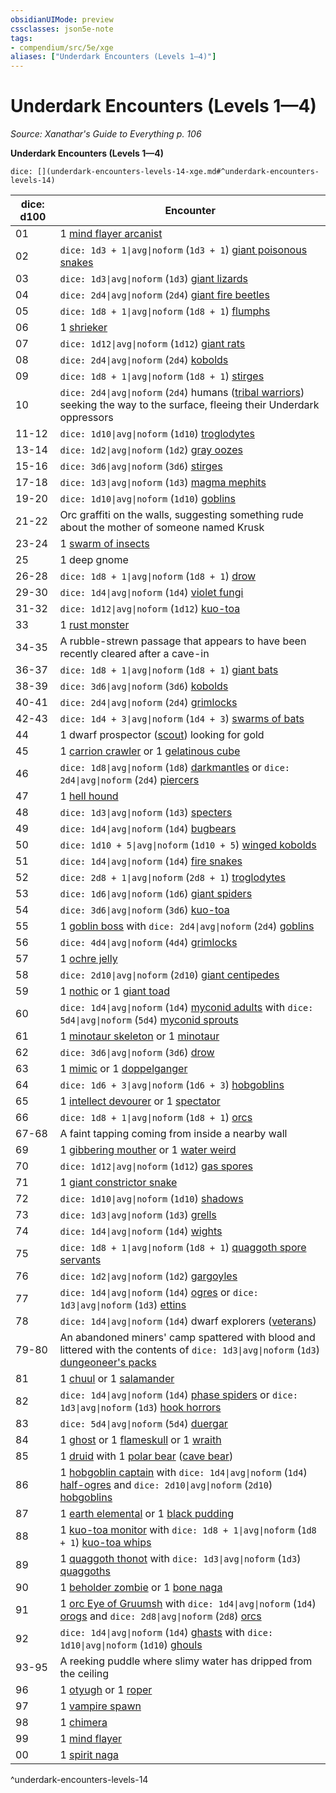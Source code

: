 ```yaml
---
obsidianUIMode: preview
cssclasses: json5e-note
tags:
- compendium/src/5e/xge
aliases: ["Underdark Encounters (Levels 1—4)"]
---
```

# Underdark Encounters (Levels 1—4)
*Source: Xanathar's Guide to Everything p. 106* 

**Underdark Encounters (Levels 1—4)**

`dice: [](underdark-encounters-levels-14-xge.md#^underdark-encounters-levels-14)`

| dice: d100 | Encounter |
|------------|-----------|
| 01 | 1 [mind flayer arcanist](/3-Mechanics/CLI/bestiary/aberration/mind-flayer-arcanist.md) |
| 02 | `dice: 1d3 + 1\|avg\|noform` (`1d3 + 1`) [giant poisonous snakes](/3-Mechanics/CLI/bestiary/beast/giant-poisonous-snake.md) |
| 03 | `dice: 1d3\|avg\|noform` (`1d3`) [giant lizards](/3-Mechanics/CLI/bestiary/beast/giant-lizard.md) |
| 04 | `dice: 2d4\|avg\|noform` (`2d4`) [giant fire beetles](/3-Mechanics/CLI/bestiary/beast/giant-fire-beetle.md) |
| 05 | `dice: 1d8 + 1\|avg\|noform` (`1d8 + 1`) [flumphs](/3-Mechanics/CLI/bestiary/aberration/flumph.md) |
| 06 | 1 [shrieker](/3-Mechanics/CLI/bestiary/plant/shrieker.md) |
| 07 | `dice: 1d12\|avg\|noform` (`1d12`) [giant rats](/3-Mechanics/CLI/bestiary/beast/giant-rat.md) |
| 08 | `dice: 2d4\|avg\|noform` (`2d4`) [kobolds](/3-Mechanics/CLI/bestiary/humanoid/kobold.md) |
| 09 | `dice: 1d8 + 1\|avg\|noform` (`1d8 + 1`) [stirges](/3-Mechanics/CLI/bestiary/beast/stirge.md) |
| 10 | `dice: 2d4\|avg\|noform` (`2d4`) humans ([tribal warriors](/3-Mechanics/CLI/bestiary/humanoid/tribal-warrior.md)) seeking the way to the surface, fleeing their Underdark oppressors |
| 11-12 | `dice: 1d10\|avg\|noform` (`1d10`) [troglodytes](/3-Mechanics/CLI/bestiary/humanoid/troglodyte.md) |
| 13-14 | `dice: 1d2\|avg\|noform` (`1d2`) [gray oozes](/3-Mechanics/CLI/bestiary/ooze/gray-ooze.md) |
| 15-16 | `dice: 3d6\|avg\|noform` (`3d6`) [stirges](/3-Mechanics/CLI/bestiary/beast/stirge.md) |
| 17-18 | `dice: 1d3\|avg\|noform` (`1d3`) [magma mephits](/3-Mechanics/CLI/bestiary/elemental/magma-mephit.md) |
| 19-20 | `dice: 1d10\|avg\|noform` (`1d10`) [goblins](/3-Mechanics/CLI/bestiary/humanoid/goblin.md) |
| 21-22 | Orc graffiti on the walls, suggesting something rude about the mother of someone named Krusk |
| 23-24 | 1 [swarm of insects](/3-Mechanics/CLI/bestiary/beast/swarm-of-insects.md) |
| 25 | 1 deep gnome |
| 26-28 | `dice: 1d8 + 1\|avg\|noform` (`1d8 + 1`) [drow](/3-Mechanics/CLI/bestiary/humanoid/drow.md) |
| 29-30 | `dice: 1d4\|avg\|noform` (`1d4`) [violet fungi](/3-Mechanics/CLI/bestiary/plant/violet-fungus.md) |
| 31-32 | `dice: 1d12\|avg\|noform` (`1d12`) [kuo-toa](/3-Mechanics/CLI/bestiary/humanoid/kuo-toa.md) |
| 33 | 1 [rust monster](/3-Mechanics/CLI/bestiary/monstrosity/rust-monster.md) |
| 34-35 | A rubble-strewn passage that appears to have been recently cleared after a cave-in |
| 36-37 | `dice: 1d8 + 1\|avg\|noform` (`1d8 + 1`) [giant bats](/3-Mechanics/CLI/bestiary/beast/giant-bat.md) |
| 38-39 | `dice: 3d6\|avg\|noform` (`3d6`) [kobolds](/3-Mechanics/CLI/bestiary/humanoid/kobold.md) |
| 40-41 | `dice: 2d4\|avg\|noform` (`2d4`) [grimlocks](/3-Mechanics/CLI/bestiary/humanoid/grimlock.md) |
| 42-43 | `dice: 1d4 + 3\|avg\|noform` (`1d4 + 3`) [swarms of bats](/3-Mechanics/CLI/bestiary/beast/swarm-of-bats.md) |
| 44 | 1 dwarf prospector ([scout](/3-Mechanics/CLI/bestiary/humanoid/scout.md)) looking for gold |
| 45 | 1 [carrion crawler](/3-Mechanics/CLI/bestiary/monstrosity/carrion-crawler.md) or 1 [gelatinous cube](/3-Mechanics/CLI/bestiary/ooze/gelatinous-cube.md) |
| 46 | `dice: 1d8\|avg\|noform` (`1d8`) [darkmantles](/3-Mechanics/CLI/bestiary/monstrosity/darkmantle.md) or `dice: 2d4\|avg\|noform` (`2d4`) [piercers](/3-Mechanics/CLI/bestiary/monstrosity/piercer.md) |
| 47 | 1 [hell hound](/3-Mechanics/CLI/bestiary/fiend/hell-hound.md) |
| 48 | `dice: 1d3\|avg\|noform` (`1d3`) [specters](/3-Mechanics/CLI/bestiary/undead/specter.md) |
| 49 | `dice: 1d4\|avg\|noform` (`1d4`) [bugbears](/3-Mechanics/CLI/bestiary/humanoid/bugbear.md) |
| 50 | `dice: 1d10 + 5\|avg\|noform` (`1d10 + 5`) [winged kobolds](/3-Mechanics/CLI/bestiary/humanoid/winged-kobold.md) |
| 51 | `dice: 1d4\|avg\|noform` (`1d4`) [fire snakes](/3-Mechanics/CLI/bestiary/elemental/fire-snake.md) |
| 52 | `dice: 2d8 + 1\|avg\|noform` (`2d8 + 1`) [troglodytes](/3-Mechanics/CLI/bestiary/humanoid/troglodyte.md) |
| 53 | `dice: 1d6\|avg\|noform` (`1d6`) [giant spiders](/3-Mechanics/CLI/bestiary/beast/giant-spider.md) |
| 54 | `dice: 3d6\|avg\|noform` (`3d6`) [kuo-toa](/3-Mechanics/CLI/bestiary/humanoid/kuo-toa.md) |
| 55 | 1 [goblin boss](/3-Mechanics/CLI/bestiary/humanoid/goblin-boss.md) with `dice: 2d4\|avg\|noform` (`2d4`) [goblins](/3-Mechanics/CLI/bestiary/humanoid/goblin.md) |
| 56 | `dice: 4d4\|avg\|noform` (`4d4`) [grimlocks](/3-Mechanics/CLI/bestiary/humanoid/grimlock.md) |
| 57 | 1 [ochre jelly](/3-Mechanics/CLI/bestiary/ooze/ochre-jelly.md) |
| 58 | `dice: 2d10\|avg\|noform` (`2d10`) [giant centipedes](/3-Mechanics/CLI/bestiary/beast/giant-centipede.md) |
| 59 | 1 [nothic](/3-Mechanics/CLI/bestiary/aberration/nothic.md) or 1 [giant toad](/3-Mechanics/CLI/bestiary/beast/giant-toad.md) |
| 60 | `dice: 1d4\|avg\|noform` (`1d4`) [myconid adults](/3-Mechanics/CLI/bestiary/plant/myconid-adult.md) with `dice: 5d4\|avg\|noform` (`5d4`) [myconid sprouts](/3-Mechanics/CLI/bestiary/plant/myconid-sprout.md) |
| 61 | 1 [minotaur skeleton](/3-Mechanics/CLI/bestiary/undead/minotaur-skeleton.md) or 1 [minotaur](/3-Mechanics/CLI/bestiary/monstrosity/minotaur.md) |
| 62 | `dice: 3d6\|avg\|noform` (`3d6`) [drow](/3-Mechanics/CLI/bestiary/humanoid/drow.md) |
| 63 | 1 [mimic](/3-Mechanics/CLI/bestiary/monstrosity/mimic.md) or 1 [doppelganger](/3-Mechanics/CLI/bestiary/monstrosity/doppelganger.md) |
| 64 | `dice: 1d6 + 3\|avg\|noform` (`1d6 + 3`) [hobgoblins](/3-Mechanics/CLI/bestiary/humanoid/hobgoblin.md) |
| 65 | 1 [intellect devourer](/3-Mechanics/CLI/bestiary/aberration/intellect-devourer.md) or 1 [spectator](/3-Mechanics/CLI/bestiary/aberration/spectator.md) |
| 66 | `dice: 1d8 + 1\|avg\|noform` (`1d8 + 1`) [orcs](/3-Mechanics/CLI/bestiary/humanoid/orc.md) |
| 67-68 | A faint tapping coming from inside a nearby wall |
| 69 | 1 [gibbering mouther](/3-Mechanics/CLI/bestiary/aberration/gibbering-mouther.md) or 1 [water weird](/3-Mechanics/CLI/bestiary/elemental/water-weird.md) |
| 70 | `dice: 1d12\|avg\|noform` (`1d12`) [gas spores](/3-Mechanics/CLI/bestiary/plant/gas-spore.md) |
| 71 | 1 [giant constrictor snake](/3-Mechanics/CLI/bestiary/beast/giant-constrictor-snake.md) |
| 72 | `dice: 1d10\|avg\|noform` (`1d10`) [shadows](/3-Mechanics/CLI/bestiary/undead/shadow.md) |
| 73 | `dice: 1d3\|avg\|noform` (`1d3`) [grells](/3-Mechanics/CLI/bestiary/aberration/grell.md) |
| 74 | `dice: 1d4\|avg\|noform` (`1d4`) [wights](/3-Mechanics/CLI/bestiary/undead/wight.md) |
| 75 | `dice: 1d8 + 1\|avg\|noform` (`1d8 + 1`) [quaggoth spore servants](/3-Mechanics/CLI/bestiary/plant/quaggoth-spore-servant.md) |
| 76 | `dice: 1d2\|avg\|noform` (`1d2`) [gargoyles](/3-Mechanics/CLI/bestiary/elemental/gargoyle.md) |
| 77 | `dice: 1d4\|avg\|noform` (`1d4`) [ogres](/3-Mechanics/CLI/bestiary/giant/ogre.md) or `dice: 1d3\|avg\|noform` (`1d3`) [ettins](/3-Mechanics/CLI/bestiary/giant/ettin.md) |
| 78 | `dice: 1d4\|avg\|noform` (`1d4`) dwarf explorers ([veterans](/3-Mechanics/CLI/bestiary/humanoid/veteran.md)) |
| 79-80 | An abandoned miners' camp spattered with blood and littered with the contents of `dice: 1d3\|avg\|noform` (`1d3`) [dungeoneer's packs](/3-Mechanics/CLI/items/dungeoneers-pack.md) |
| 81 | 1 [chuul](/3-Mechanics/CLI/bestiary/aberration/chuul.md) or 1 [salamander](/3-Mechanics/CLI/bestiary/elemental/salamander.md) |
| 82 | `dice: 1d4\|avg\|noform` (`1d4`) [phase spiders](/3-Mechanics/CLI/bestiary/monstrosity/phase-spider.md) or `dice: 1d3\|avg\|noform` (`1d3`) [hook horrors](/3-Mechanics/CLI/bestiary/monstrosity/hook-horror.md) |
| 83 | `dice: 5d4\|avg\|noform` (`5d4`) [duergar](/3-Mechanics/CLI/bestiary/humanoid/duergar.md) |
| 84 | 1 [ghost](/3-Mechanics/CLI/bestiary/undead/ghost.md) or 1 [flameskull](/3-Mechanics/CLI/bestiary/undead/flameskull.md) or 1 [wraith](/3-Mechanics/CLI/bestiary/undead/wraith.md) |
| 85 | 1 [druid](/3-Mechanics/CLI/bestiary/humanoid/druid.md) with 1 [polar bear](/3-Mechanics/CLI/bestiary/beast/polar-bear.md) ([cave bear](/3-Mechanics/CLI/bestiary/beast/cave-bear.md)) |
| 86 | 1 [hobgoblin captain](/3-Mechanics/CLI/bestiary/humanoid/hobgoblin-captain.md) with `dice: 1d4\|avg\|noform` (`1d4`) [half-ogres](/3-Mechanics/CLI/bestiary/giant/half-ogre-ogrillon.md) and `dice: 2d10\|avg\|noform` (`2d10`) [hobgoblins](/3-Mechanics/CLI/bestiary/humanoid/hobgoblin.md) |
| 87 | 1 [earth elemental](/3-Mechanics/CLI/bestiary/elemental/earth-elemental.md) or 1 [black pudding](/3-Mechanics/CLI/bestiary/ooze/black-pudding.md) |
| 88 | 1 [kuo-toa monitor](/3-Mechanics/CLI/bestiary/humanoid/kuo-toa-monitor.md) with `dice: 1d8 + 1\|avg\|noform` (`1d8 + 1`) [kuo-toa whips](/3-Mechanics/CLI/bestiary/humanoid/kuo-toa-whip.md) |
| 89 | 1 [quaggoth thonot](/3-Mechanics/CLI/bestiary/humanoid/quaggoth-thonot.md) with `dice: 1d3\|avg\|noform` (`1d3`) [quaggoths](/3-Mechanics/CLI/bestiary/humanoid/quaggoth.md) |
| 90 | 1 [beholder zombie](/3-Mechanics/CLI/bestiary/undead/beholder-zombie.md) or 1 [bone naga](/3-Mechanics/CLI/bestiary/undead/bone-naga-guardian.md) |
| 91 | 1 [orc Eye of Gruumsh](/3-Mechanics/CLI/bestiary/humanoid/orc-eye-of-gruumsh.md) with `dice: 1d4\|avg\|noform` (`1d4`) [orogs](/3-Mechanics/CLI/bestiary/humanoid/orog.md) and `dice: 2d8\|avg\|noform` (`2d8`) [orcs](/3-Mechanics/CLI/bestiary/humanoid/orc.md) |
| 92 | `dice: 1d4\|avg\|noform` (`1d4`) [ghasts](/3-Mechanics/CLI/bestiary/undead/ghast.md) with `dice: 1d10\|avg\|noform` (`1d10`) [ghouls](/3-Mechanics/CLI/bestiary/undead/ghoul.md) |
| 93-95 | A reeking puddle where slimy water has dripped from the ceiling |
| 96 | 1 [otyugh](/3-Mechanics/CLI/bestiary/aberration/otyugh.md) or 1 [roper](/3-Mechanics/CLI/bestiary/monstrosity/roper.md) |
| 97 | 1 [vampire spawn](/3-Mechanics/CLI/bestiary/undead/vampire-spawn.md) |
| 98 | 1 [chimera](/3-Mechanics/CLI/bestiary/monstrosity/chimera.md) |
| 99 | 1 [mind flayer](/3-Mechanics/CLI/bestiary/aberration/mind-flayer.md) |
| 00 | 1 [spirit naga](/3-Mechanics/CLI/bestiary/monstrosity/spirit-naga.md) |
^underdark-encounters-levels-14